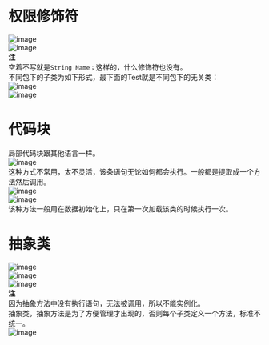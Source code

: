 # 权限修饰符
![image](https://github.com/DamaKiller/LargeleafHydrangea/assets/96570699/f183a22f-69e2-4951-8852-c6f15173d240)   
![image](https://github.com/DamaKiller/LargeleafHydrangea/assets/96570699/502ed4a2-18ff-4daf-ac36-add7fff0bdda)    
**注**  
空着不写就是`String Name；`这样的，什么修饰符也没有。  
不同包下的子类为如下形式，最下面的Test就是不同包下的无关类：   
![image](https://github.com/DamaKiller/LargeleafHydrangea/assets/96570699/b0e9b879-7c60-4ac4-8301-848339f12566)    
![image](https://github.com/DamaKiller/LargeleafHydrangea/assets/96570699/fd96cdbd-6bfe-4791-893e-19615b32b66e)  


# 代码块
局部代码块跟其他语言一样。  
![image](https://github.com/DamaKiller/LargeleafHydrangea/assets/96570699/de7a15e9-1443-4294-b680-481b1c5ab296)   
这种方式不常用，太不灵活，该条语句无论如何都会执行。一般都是提取成一个方法然后调用。    
![image](https://github.com/DamaKiller/LargeleafHydrangea/assets/96570699/b25804e1-f6b3-40a4-9021-5925cbe59f5b)  
![image](https://github.com/DamaKiller/LargeleafHydrangea/assets/96570699/33b6ffba-39c0-4570-a76e-ff034a217257)  
该种方法一般用在数据初始化上，只在第一次加载该类的时候执行一次。  


# 抽象类
![image](https://github.com/DamaKiller/LargeleafHydrangea/assets/96570699/14d7a96e-3b56-4f86-90dd-9bc0b811ea77)   
![image](https://github.com/DamaKiller/LargeleafHydrangea/assets/96570699/025a739d-cc31-4d6a-b780-c7a0aa09fe30)   
![image](https://github.com/DamaKiller/LargeleafHydrangea/assets/96570699/eedcccb6-3e23-4d1d-973b-7ac92f4e7b03)   
**注**    
因为抽象方法中没有执行语句，无法被调用，所以不能实例化。   
抽象类，抽象方法是为了方便管理才出现的，否则每个子类定义一个方法，标准不统一。   
![image](https://github.com/DamaKiller/LargeleafHydrangea/assets/96570699/9fdb890c-335f-4b77-a931-d55d1a889d73)   
 










